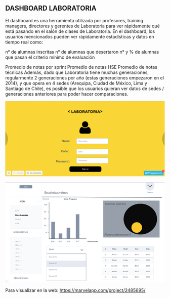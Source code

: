 
## DASHBOARD LABORATORIA 

El dashboard es una herramienta utilizada por profesores, training managers, directores y gerentes de Laboratoria para ver rápidamente qué está pasando en el salón de clases de Laboratoria. En el dashboard, los usuarios mencionados pueden ver rápidamente estadísticas y datos en tiempo real como:

 n° de alumnas inscritas
 n° de alumnas que desertaron
 n° y % de alumnas que pasan el criterio mínimo de evaluación

Promedio de notas por sprint
Promedio de notas HSE
Promedio de notas técnicas
Además, dado que Laboratoria tiene muchas generaciones, regularmente 2 generaciones por año (estas generaciones empezaron en el 2014), y que opera en 4 sedes (Arequipa, Ciudad de México, Lima y Santiago de Chile), es posible que los usuarios quieran ver datos de sedes / generaciones anteriores para poder hacer comparaciones.


![Imagen Breather](assets/images/login.png)

![Imagen Breather](assets/images/dashboard.png)


Para visualizar en la web: https://marvelapp.com/project/2485695/
